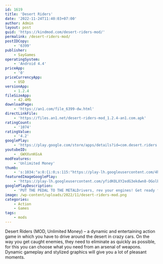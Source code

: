 ```yaml
---
id: 1619
title: 'Desert Riders'
date: '2022-11-24T11:40:03+07:00'
author: Admin
layout: post
guid: 'https://kindmod.com/desert-riders-mod/'
permalink: /desert-riders-mod/
postIDCopy:
    - '6399'
publisher:
    - SayGames
operatingSystem:
    - 'Android 4.4'
priceApp:
    - '0'
priceCurrencyApp:
    - USD
versionApp:
    - 1.2.4
fileSizeApp:
    - 42.4Mb
downloadPage:
    - 'https://an1.com/file_6399-dw.html'
directLinkFile:
    - 'https://files.an1.net/desert-riders-mod_1.2.4-an1.com.apk'
ratingCount:
    - '1074'
ratingValue:
    - '4.2'
googlePlay:
    - 'https://play.google.com/store/apps/details?id=com.desert.riders'
youtubeID:
    - _GWXXvnKGsA
modFeatures:
    - 'Unlimited Money'
thumb:
    - 's:1034:"a:8:{i:0;s:115:"https://play-lh.googleusercontent.com/4hf7LWbG6mRhko32t2jbxmV5IX4RLa_y8WoECP9S2H6RiZ4Vlw-Af-zZDkVY0qE8l8E=w526-h296";i:1;s:116:"https://play-lh.googleusercontent.com/2bLx8jGMrRX4uODuvHbcEBkG-7EGFWON9qdAzJ9gVOK7hiXJca-GU2DzRXfvIS0n2siN=w526-h296";i:2;s:116:"https://play-lh.googleusercontent.com/Ah0sqKxIf4F-5Z7E5g0l8EIG5vkiQa1p280lGGuePmkIPKpFwQ7tsWy113uH30DlNRrT=w526-h296";i:3;s:116:"https://play-lh.googleusercontent.com/tGdmJrZlDlwJtpW1eRuK7ThBwadY39bepSH-wohX6hcq2zTTqi_8zKrzFoKnRMLtag7u=w526-h296";i:4;s:115:"https://play-lh.googleusercontent.com/3RfiuUccHmkeskFC8A1GseXjdWGVSQrgcTBqM_WOeO6GSI7hTAI0LAUwmMHssZH0r6I=w526-h296";i:5;s:116:"https://play-lh.googleusercontent.com/8XXJJqowgOX-OxcyC7fOm5YXpThE0Yuqi8fM5IVglzAfCiynXajCyAK0h2ZJjLnbpHbm=w526-h296";i:6;s:115:"https://play-lh.googleusercontent.com/YqsI8RXxS_pnCY4_fHvOWdlGBKT1swHGgR5-nx7RC3dln5hMqSUqS4_lpV3rxxmFwX0=w526-h296";i:7;s:115:"https://play-lh.googleusercontent.com/z6l0JTKC0swLUWD-EozyZoiTB9f0pUjDgyke35HBi5Tu4GnSFstltqOdB5uunp2Z-vE=w526-h296";}";'
featuredImageGooglePlay:
    - 'https://play-lh.googleusercontent.com/yfidKOLXY2edG3ekdwn8-OGolbPt56T7MIW4kt-Fwx1z9etEEA_BHb0s4NTdUoE-LorW'
googlePlayDescription:
    - 'PUT THE PEDAL TO THE METALDrivers, rev your engines! Get ready for a heart-pounding nonstop thrill-fest packed with fast cars, powerful guns, and more road rage than downtown New York City during rush hour.Download Desert Riders 🏜️ now and start living life in the fast lane!.'
image: /wp-content/uploads/2022/11/desert-riders-mod.png
categories:
    - Action
    - Games
tags:
    - mods
---
```


Desert Riders (MOD, Unlimited Money) – a dynamic and entertaining action game in which you have to drive around the desert in crazy cars. On the way you get caught enemies, they need to eliminate as quickly as possible, for this you can choose what you need from an arsenal of weapons. Dynamic gameplay and stylized graphics will give you a lot of pleasant moments.